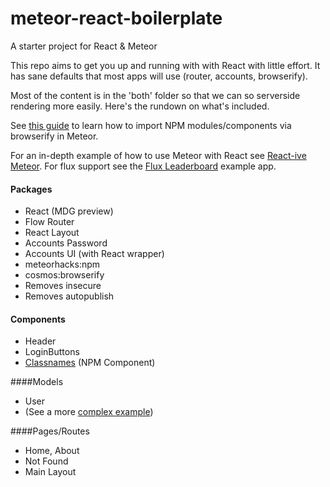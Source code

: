 # meteor-react-boilerplate
A starter project for React &amp; Meteor

This repo aims to get you up and running with with React with little effort. It has sane defaults that 
most apps will use (router, accounts, browserify).

Most of the content is in the 'both' folder so that we can so serverside rendering more easily. Here's the 
rundown on what's included.

See [this guide](http://react-in-meteor.readthedocs.org/en/latest/client-npm/) to learn how to import NPM modules/components via browserify in Meteor.

For an in-depth example of how to use Meteor with React see 
[React-ive Meteor](https://github.com/AdamBrodzinski/react-ive-meteor). For flux support see the [Flux Leaderboard](https://github.com/AdamBrodzinski/meteor-flux-leaderboard) example app.

#### Packages

- React (MDG preview)
- Flow Router
- React Layout
- Accounts Password
- Accounts UI (with React wrapper)
- meteorhacks:npm
- cosmos:browserify
- Removes insecure
- Removes autopublish

#### Components

- Header
- LoginButtons
- [Classnames](https://github.com/JedWatson/classnames) (NPM Component)

####Models
- User
- (See a more [complex example](https://github.com/AdamBrodzinski/react-ive-meteor/blob/master/both/models/post.js))

####Pages/Routes

- Home, About
- Not Found
- Main Layout
